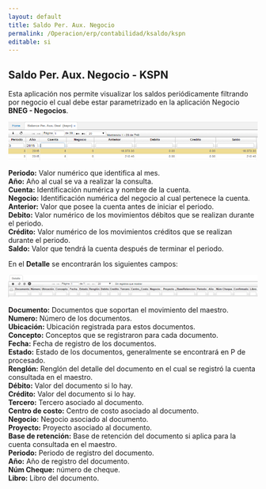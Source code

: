 ```yaml
---
layout: default
title: Saldo Per. Aux. Negocio
permalink: /Operacion/erp/contabilidad/ksaldo/kspn
editable: si
---
```


## Saldo Per. Aux. Negocio - KSPN

Esta aplicación nos permite visualizar los saldos periódicamente filtrando por negocio el cual debe estar parametrizado en la aplicación Negocio **BNEG - Negocios**.

![](KSPN.png)

**Periodo:** Valor numérico que identifica al mes.  
**Año:** Año al cual se va a realizar la consulta.  
**Cuenta:** Identificación numérica y nombre de la cuenta.  
**Negocio:** Identificación numérica del negocio al cual pertenece la cuenta.  
**Anterior:** Valor que posee la cuenta antes de iniciar el periodo.  
**Debito:** Valor numérico de los movimientos débitos que se realizan durante el periodo.  
**Crédito:** Valor numérico de los movimientos créditos que se realizan durante el periodo.  
**Saldo:** Valor que tendrá la cuenta después de terminar el periodo.  

En el **Detalle** se encontrarán los siguientes campos:


![](KSPN2.png)


**Documento:** Documentos que soportan el movimiento del maestro.  
**Numero:** Número de los documentos.  
**Ubicación:** Ubicación registrada para estos documentos.  
**Concepto:** Conceptos que se registraron para cada documento.  
**Fecha:** Fecha de registro de los documentos.  
**Estado:** Estado de los documentos, generalmente se encontrará en P de procesado.  
**Renglón:** Renglón del detalle del documento en el cual se registró la cuenta consultada en el maestro.  
**Débito:** Valor del documento si lo hay.  
**Crédito:** Valor del documento si lo hay.  
**Tercero:** Tercero asociado al documento.  
**Centro de costo:** Centro de costo asociado al documento.  
**Negocio:** Negocio asociado al documento.  
**Proyecto:** Proyecto asociado al documento.  
**Base de retención:** Base de retención del documento si aplica para la cuenta consultada en el maestro.  
**Periodo:** Periodo de registro del documento.  
**Año:** Año de registro del documento.  
**Núm Cheque:** número de cheque.  
**Libro:** Libro del documento.  


